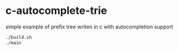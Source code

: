 # c-autocomplete-trie

simple example of prefix tree writen in c with autocompletion support

```sh
./build.sh
./main
```

